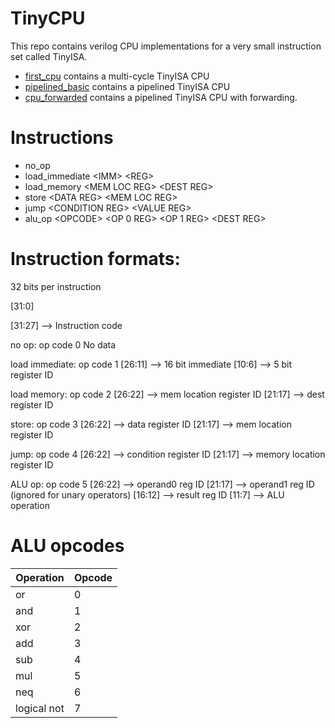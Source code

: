# TinyCPU

This repo contains verilog CPU implementations for a very small instruction set
called TinyISA.

* [first_cpu](/first_cpu) contains a multi-cycle TinyISA CPU
* [pipelined_basic](/pipelined_basic) contains a pipelined TinyISA CPU
* [cpu_forwarded](/cpu_forwarded) contains a pipelined TinyISA CPU with forwarding.

# Instructions

* no_op
* load_immediate \<IMM\> \<REG\>
* load_memory \<MEM LOC REG\> \<DEST REG\>
* store \<DATA REG\> \<MEM LOC REG\>
* jump \<CONDITION REG\> \<VALUE REG\>
* alu_op \<OPCODE\> \<OP 0 REG\> \<OP 1 REG\> \<DEST REG\>

# Instruction formats:

32 bits per instruction

[31:0]

[31:27] --> Instruction code

no op: op code 0
No data

load immediate: op code 1
[26:11] --> 16 bit immediate
[10:6] --> 5 bit register ID

load memory: op code 2
[26:22] --> mem location register ID
[21:17] --> dest register ID

store: op code 3
[26:22] --> data register ID
[21:17] --> mem location register ID

jump: op code 4
[26:22] --> condition register ID
[21:17] --> memory location register ID

ALU op: op code 5
[26:22] --> operand0 reg ID
[21:17] --> operand1 reg ID (ignored for unary operators)
[16:12] --> result reg ID
[11:7]  --> ALU operation

# ALU opcodes
| Operation | Opcode |
| --------- | ------ |
| or | 0 |
| and | 1 |
| xor | 2 |
| add | 3 |
| sub | 4 |
| mul | 5 |
| neq | 6 |
| logical not | 7 |

